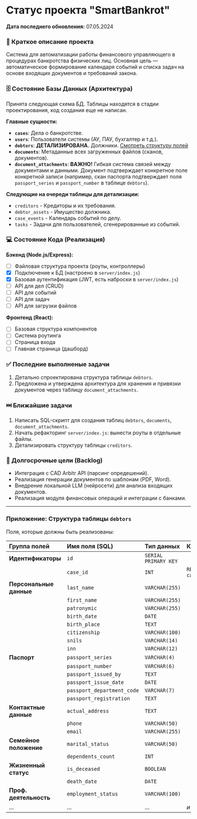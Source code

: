 # Статус проекта "SmartBankrot"

**Дата последнего обновления:** 07.05.2024

### 🎯 Краткое описание проекта
Система для автоматизации работы финансового управляющего в процедурах банкротства физических лиц. Основная цель — автоматическое формирование календаря событий и списка задач на основе входящих документов и требований закона.

### 🗄️ Состояние Базы Данных (Архитектура)
Принята следующая схема БД. Таблицы находятся в стадии проектирования, код создания еще не написан.

**Главные сущности:**
*   **`cases`**: Дела о банкротстве.
*   **`users`**: Пользователи системы (АУ, ПАУ, бухгалтер и т.д.).
*   **`debtors`**: **ДЕТАЛИЗИРОВАНА.** Должники. [Смотреть структуру полей](#структура-таблицы-debtors)
*   **`documents`**: Метаданные всех загруженных файлов (сканов, документов).
*   **`document_attachments`**: **ВАЖНО!** Гибкая система связей между документами и данными. Документ подтверждает конкретное поле конкретной записи (например, скан паспорта подтверждает поля `passport_series` и `passport_number` в таблице `debtors`).

**Следующие на очереди таблицы для детализации:**
*   `creditors` - Кредиторы и их требования.
*   `debtor_assets` - Имущество должника.
*   `case_events` - Календарь событий по делу.
*   `tasks` - Задачи для пользователей, сгенерированные из событий.

### 💻 Состояние Кода (Реализация)
**Бэкенд (Node.js/Express):**
*   [ ] Файловая структура проекта (роуты, контроллеры)
*   [x] Подключение к БД (настроено в `server/index.js`)
*   [x] Базовая аутентификация (JWT, есть наброски в `server/index.js`)
*   [ ] API для дел (CRUD)
*   [ ] API для событий
*   [ ] API для задач
*   [ ] API для загрузки файлов

**Фронтенд (React):**
*   [ ] Базовая структура компонентов
*   [ ] Система роутинга
*   [ ] Страница входа
*   [ ] Главная страница (дашборд)

### ✅ Последние выполненые задачи
1.  Детально спроектирована структура таблицы `debtors`.
2.  Предложена и утверждена архитектура для хранения и привязки документов через таблицу `document_attachments`.

### ⏭️ Ближайшие задачи
1.  Написать SQL-скрипт для создания таблиц `debtors`, `documents`, `document_attachments`.
2.  Начать рефакторинг `server/index.js`: вынести роуты в отдельные файлы.
3.  Детализировать структуру таблицы `creditors`.

### 🚀 Долгосрочные цели (Backlog)
*   Интеграция с CAD Arbitr API (парсинг опредешений).
*   Реализация генерации документов по шаблонам (PDF, Word).
*   Внедрение локальной LLM (нейросети) для анализа входящих документов.
*   Реализация модуля финансовых операций и интеграции с банками.

---

### Приложение: Структура таблицы `debtors`
Поля, которые должны быть реализованы:

| Группа полей             | Имя поля (SQL)          | Тип данных       | Комментарий |
| :----------------------- | :---------------------- | :--------------- | :---------- |
| **Идентификаторы**       | `id`                    | `SERIAL PRIMARY KEY` | |
|                          | `case_id`               | `INT`            | `REFERENCES cases(id)` |
| **Персональные данные**  | `last_name`             | `VARCHAR(255)`   | |
|                          | `first_name`            | `VARCHAR(255)`   | |
|                          | `patronymic`            | `VARCHAR(255)`   | |
|                          | `birth_date`            | `DATE`           | |
|                          | `birth_place`           | `TEXT`           | |
|                          | `citizenship`           | `VARCHAR(100)`   | |
|                          | `snils`                 | `VARCHAR(14)`    | |
|                          | `inn`                   | `VARCHAR(12)`    | |
| **Паспорт**              | `passport_series`       | `VARCHAR(4)`     | |
|                          | `passport_number`       | `VARCHAR(6)`     | |
|                          | `passport_issued_by`    | `TEXT`           | |
|                          | `passport_issue_date`   | `DATE`           | |
|                          | `passport_department_code`| `VARCHAR(7)`    | |
|                          | `passport_registration` | `TEXT`           | |
| **Контактные данные**    | `actual_address`        | `TEXT`           | |
|                          | `phone`                 | `VARCHAR(50)`    | |
|                          | `email`                 | `VARCHAR(255)`   | |
| **Семейное положение**   | `marital_status`        | `VARCHAR(50)`    | |
|                          | `dependents_count`      | `INT`            | |
| **Жизненный статус**     | `is_deceased`           | `BOOLEAN`        | |
|                          | `death_date`            | `DATE`           | |
| **Проф. деятельность**   | `employment_status`     | `VARCHAR(100)`   | |
| ...                      | ...                     | ...              | *и другие поля* |
